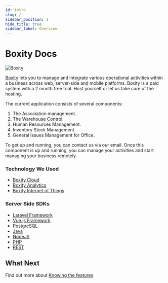 ```yaml
---
id: intro
slug: /
sidebar_position: 1
hide_title: true
sidebar_label: Overview
---
```


# Boxity Docs

![Boxity](/img/banner-logo-dark.png)

[Boxity](https://boxity.id/) lets you to manage and integrate various operational activities within a business across web, server-side and mobile platforms. Boxity is a paid system with a 2 month free trial. Host yourself or let us take care of the hosting.

The current application consists of several components:

1. The Association management.
2. The Warehouse Control.
3. Human Resources Management.
4. Inventory Stock Management.
5. General Issues Management for Office.

To get up and running, you can contact us via our email. Once this component is up and running, you can manage your activities and start managing your business remotely.

### Technology We Used

- [Boxity Cloud](/technology/cloud)
- [Boxity Analytics](/technology/analytics)
- [Boxity Internet of Things](/technology/iot)

### Server Side SDKs

- [Laravel Framework](/clients/android/)
- [Vue.js Framework](/clients/flutter/)
- [PostgreSQL](/clients/javascript/)
- [Java](/clients/java/)
- [NodeJS](/clients/node/)
- [PHP](/clients/php/)
- [REST](/clients/rest/)

## What Next

Find out more about [Knowing the features](/basic-features/overview.md)